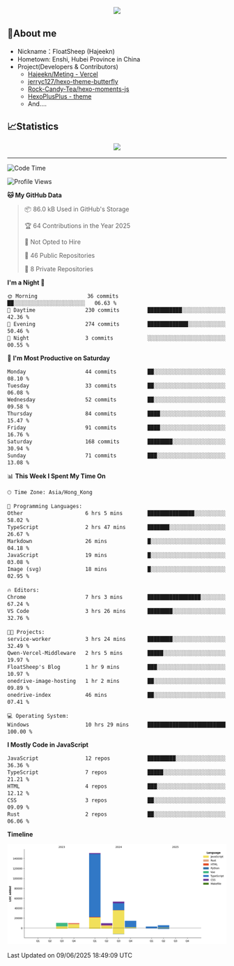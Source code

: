 <p align="center">
   <a href="https://git.io/typing-svg"><img src="https://readme-typing-svg.demolab.com?font=Fira+Code&pause=1000&color=F7DD11&center=true&vCenter=true&width=435&lines=Floating+in+the+clouds~;I'm+glad+to+meet+you+again" /></a>
</p>

## 🥱About me

- Nickname：FloatSheep (Hajeekn)
- Hometown: Enshi, Hubei Province in China
- Project(Developers & Contributors)
   - [Hajeekn/Meting - Vercel](https://github.com/hajeekn/vercel-meting)
   - [jerryc127/hexo-theme-butterfly](https://github.com/jerryc127/hexo-theme-butterfly)
   - [Rock-Candy-Tea/hexo-moments-js](https://github.com/Rock-Candy-Tea/hexo-moments-js)
   - [HexoPlusPlus - theme](https://github.com/HexoPlusPlus/HexoPlusPlus)
   - And....


## 📈Statistics

<div align="center">
<img src="https://github-readme-stats-git-masterrstaa-rickstaa.vercel.app/api?username=FloatSheep" />
</div>

---

<!--START_SECTION:waka-->
![Code Time](http://img.shields.io/badge/Code%20Time-384%20hrs%2039%20mins-blue)

![Profile Views](http://img.shields.io/badge/Profile%20Views-0-blue)

**🐱 My GitHub Data** 

> 📦 86.0 kB Used in GitHub's Storage 
 > 
> 🏆 64 Contributions in the Year 2025
 > 
> 🚫 Not Opted to Hire
 > 
> 📜 46 Public Repositories 
 > 
> 🔑 8 Private Repositories 
 > 
**I'm a Night 🦉** 

```text
🌞 Morning                36 commits          ██░░░░░░░░░░░░░░░░░░░░░░░   06.63 % 
🌆 Daytime                230 commits         ███████████░░░░░░░░░░░░░░   42.36 % 
🌃 Evening                274 commits         █████████████░░░░░░░░░░░░   50.46 % 
🌙 Night                  3 commits           ░░░░░░░░░░░░░░░░░░░░░░░░░   00.55 % 
```
📅 **I'm Most Productive on Saturday** 

```text
Monday                   44 commits          ██░░░░░░░░░░░░░░░░░░░░░░░   08.10 % 
Tuesday                  33 commits          ██░░░░░░░░░░░░░░░░░░░░░░░   06.08 % 
Wednesday                52 commits          ██░░░░░░░░░░░░░░░░░░░░░░░   09.58 % 
Thursday                 84 commits          ████░░░░░░░░░░░░░░░░░░░░░   15.47 % 
Friday                   91 commits          ████░░░░░░░░░░░░░░░░░░░░░   16.76 % 
Saturday                 168 commits         ████████░░░░░░░░░░░░░░░░░   30.94 % 
Sunday                   71 commits          ███░░░░░░░░░░░░░░░░░░░░░░   13.08 % 
```


📊 **This Week I Spent My Time On** 

```text
🕑︎ Time Zone: Asia/Hong_Kong

💬 Programming Languages: 
Other                    6 hrs 5 mins        ███████████████░░░░░░░░░░   58.02 % 
TypeScript               2 hrs 47 mins       ███████░░░░░░░░░░░░░░░░░░   26.67 % 
Markdown                 26 mins             █░░░░░░░░░░░░░░░░░░░░░░░░   04.18 % 
JavaScript               19 mins             █░░░░░░░░░░░░░░░░░░░░░░░░   03.08 % 
Image (svg)              18 mins             █░░░░░░░░░░░░░░░░░░░░░░░░   02.95 % 

🔥 Editors: 
Chrome                   7 hrs 3 mins        █████████████████░░░░░░░░   67.24 % 
VS Code                  3 hrs 26 mins       ████████░░░░░░░░░░░░░░░░░   32.76 % 

🐱‍💻 Projects: 
service-worker           3 hrs 24 mins       ████████░░░░░░░░░░░░░░░░░   32.49 % 
Qwen-Vercel-Middleware   2 hrs 5 mins        █████░░░░░░░░░░░░░░░░░░░░   19.97 % 
FloatSheep's Blog        1 hr 9 mins         ███░░░░░░░░░░░░░░░░░░░░░░   10.97 % 
onedrive-image-hosting   1 hr 2 mins         ██░░░░░░░░░░░░░░░░░░░░░░░   09.89 % 
onedrive-index           46 mins             ██░░░░░░░░░░░░░░░░░░░░░░░   07.41 % 

💻 Operating System: 
Windows                  10 hrs 29 mins      █████████████████████████   100.00 % 
```

**I Mostly Code in JavaScript** 

```text
JavaScript               12 repos            █████████░░░░░░░░░░░░░░░░   36.36 % 
TypeScript               7 repos             █████░░░░░░░░░░░░░░░░░░░░   21.21 % 
HTML                     4 repos             ███░░░░░░░░░░░░░░░░░░░░░░   12.12 % 
CSS                      3 repos             ██░░░░░░░░░░░░░░░░░░░░░░░   09.09 % 
Rust                     2 repos             ██░░░░░░░░░░░░░░░░░░░░░░░   06.06 % 
```



**Timeline**

![Lines of Code chart](https://raw.githubusercontent.com/FloatSheep/FloatSheep/main/assets/bar_graph.png)


 Last Updated on 09/06/2025 18:49:09 UTC
<!--END_SECTION:waka-->

